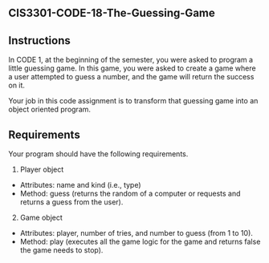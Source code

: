 ## CIS3301-CODE-18-The-Guessing-Game

## Instructions

In CODE 1, at the beginning of the semester, you were asked to program a little guessing game. In this game, you were asked to create a game where a user attempted to guess a number, and the game will return the success on it.

Your job in this code assignment is to transform that guessing game into an object oriented program.

## Requirements

Your program should have the following requirements.

1. Player object
  * Attributes: name and kind (i.e., type)
  * Method: guess (returns the random of a computer or requests and returns a guess from the user).
2. Game object
  * Attributes: player, number of tries, and number to guess (from 1 to 10).
  * Method: play (executes all the game logic for the game and returns false the game needs to stop).
